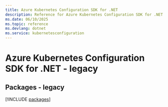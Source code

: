 ```yaml
---
title: Azure Kubernetes Configuration SDK for .NET
description: Reference for Azure Kubernetes Configuration SDK for .NET
ms.date: 06/10/2025
ms.topic: reference
ms.devlang: dotnet
ms.service: kubernetesconfiguration
---
```

# Azure Kubernetes Configuration SDK for .NET - legacy
## Packages - legacy
[!INCLUDE [packages](kubernetes-configuration-index.md)]